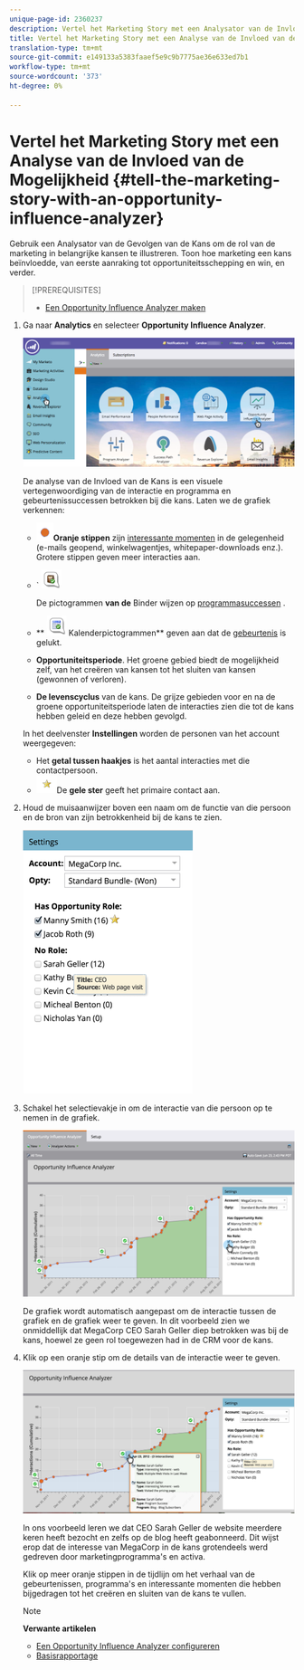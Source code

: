 ```yaml
---
unique-page-id: 2360237
description: Vertel het Marketing Story met een Analysator van de Invloed van de Mogelijkheid - Marketo Docs - de Documentatie van het Product
title: Vertel het Marketing Story met een Analyse van de Invloed van de Mogelijkheid
translation-type: tm+mt
source-git-commit: e149133a5383faaef5e9c9b7775ae36e633ed7b1
workflow-type: tm+mt
source-wordcount: '373'
ht-degree: 0%

---
```



# Vertel het Marketing Story met een Analyse van de Invloed van de Mogelijkheid {#tell-the-marketing-story-with-an-opportunity-influence-analyzer}

Gebruik een Analysator van de Gevolgen van de Kans om de rol van de marketing in belangrijke kansen te illustreren. Toon hoe marketing een kans beïnvloedde, van eerste aanraking tot opportuniteitsschepping en win, en verder.

>[!PREREQUISITES]
>
>* [Een Opportunity Influence Analyzer maken](create-an-opportunity-influence-analyzer.md)

>



1. Ga naar **Analytics** en selecteer **Opportunity Influence Analyzer**.

   ![](assets/analytics-opportunityhand.png)

   De analyse van de Invloed van de Kans is een visuele vertegenwoordiging van de interactie en programma en gebeurtenissuccessen betrokken bij die kans. Laten we de grafiek verkennen:

   * ![—](assets/image2014-10-3-13-3a43-3a21.png)**Oranje stippen** zijn [interessante momenten](https://community.marketo.com/MarketoArticle?id=kA050000000LA1oCAG) in de gelegenheid (e-mails geopend, winkelwagentjes, whitepaper-downloads enz.). Grotere stippen geven meer interacties aan.

   * ` ![--](assets/image2014-10-3-13-3a44-3a9.png)

      De pictogrammen **van de** Binder wijzen op [programmasuccessen](https://community.marketo.com/MarketoDeepDive?id=kA5500000008QO6CAM) .

   * ** ![—](assets/image2014-10-3-13-3a44-3a40.png) Kalenderpictogrammen** geven aan dat de [gebeurtenis](https://community.marketo.com/MarketoDeepDive?id=kA5500000008QNwCAM) is gelukt.

   * **Opportuniteitsperiode**. Het groene gebied biedt de mogelijkheid zelf, van het creëren van kansen tot het sluiten van kansen (gewonnen of verloren).
   * **De levenscyclus** van de kans. De grijze gebieden voor en na de groene opportuniteitsperiode laten de interacties zien die tot de kans hebben geleid en deze hebben gevolgd.

   In het deelvenster **Instellingen** worden de personen van het account weergegeven:

   * Het **getal tussen haakjes** is het aantal interacties met die contactpersoon.
   * ![—](assets/image2014-10-3-13-3a45-3a9.png)De **gele ster** geeft het primaire contact aan.


1. Houd de muisaanwijzer boven een naam om de functie van die persoon en de bron van zijn betrokkenheid bij de kans te zien.

   ![](assets/image2015-6-23-14-3a43-3a1.png)

1. Schakel het selectievakje in om de interactie van die persoon op te nemen in de grafiek.

   ![](assets/image2015-6-23-14-3a43-3a35.png)

   De grafiek wordt automatisch aangepast om de interactie tussen de grafiek en de grafiek weer te geven. In dit voorbeeld zien we onmiddellijk dat MegaCorp CEO Sarah Geller diep betrokken was bij de kans, hoewel ze geen rol toegewezen had in de CRM voor de kans.

1. Klik op een oranje stip om de details van de interactie weer te geven.

   ![](assets/image2015-6-23-14-3a44-3a15.png)

   In ons voorbeeld leren we dat CEO Sarah Geller de website meerdere keren heeft bezocht en zelfs op de blog heeft geabonneerd. Dit wijst erop dat de interesse van MegaCorp in de kans grotendeels werd gedreven door marketingprogramma&#39;s en activa.

   Klik op meer oranje stippen in de tijdlijn om het verhaal van de gebeurtenissen, programma&#39;s en interessante momenten die hebben bijgedragen tot het creëren en sluiten van de kans te vullen.

   >[!NOTE]
   >
   >**Verwante artikelen**
   >
   >
   >    
   >    
   >    * [Een Opportunity Influence Analyzer configureren](configure-an-opportunity-influence-analyzer.md)
      >    
      >    
      >
      >
      >    
      >    
      >    





   * [Basisrapportage](http://docs.marketo.com/display/docs/basic+reporting)


